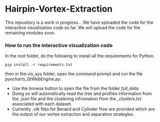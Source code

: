 # Hairpin-Vortex-Extraction
This repository is a work in progress...
We have uploaded the code for the interactive visualization code so far. We will upload the code for the remaining modules soon.

### How to run the interactive visualization code
In the root folder, do the following to install all the requirements for Python.
```
pip install -r requirements.txt
```
then in the vis_sys folder, open the command prompt and run the file *pyecharts_QtWebEngine.py*.
- Use the browse button to open the file from the folder *full_data*. 
- Doing so will automatically read the tree and profiles information from the *.json* file and the clustering infromation from the *_clusters.txt* associated with each dataset. 
- Currently *.vtk* files for Benard and Cylinder flow are provided which are the output of our vortex extraction and separation strategies. 
